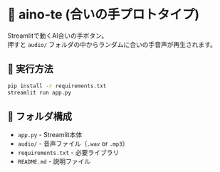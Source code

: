 # 🎤 aino-te (合いの手プロトタイプ)

Streamlitで動くAI合いの手ボタン。  
押すと `audio/` フォルダの中からランダムに合いの手音声が再生されます。

## 🔧 実行方法

```bash
pip install -r requirements.txt
streamlit run app.py
```

## 📁 フォルダ構成

- `app.py` - Streamlit本体
- `audio/` - 音声ファイル（`.wav` or `.mp3`）
- `requirements.txt` - 必要ライブラリ
- `README.md` - 説明ファイル

